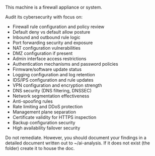 This machine is a firewall appliance or system.

Audit its cybersecurity with focus on:
- Firewall rule configuration and policy review
- Default deny vs default allow posture
- Inbound and outbound rule logic
- Port forwarding security and exposure
- NAT configuration vulnerabilities
- DMZ configuration if present
- Admin interface access restrictions
- Authentication mechanisms and password policies
- Firmware/software update status
- Logging configuration and log retention
- IDS/IPS configuration and rule updates
- VPN configuration and encryption strength
- DNS security (DNS filtering, DNSSEC)
- Network segmentation effectiveness
- Anti-spoofing rules
- Rate limiting and DDoS protection
- Management plane separation
- Certificate validity for HTTPS inspection
- Backup configuration security
- High availability failover security

Do not remediate. However, you should document your findings in a detailed document written out to ~/ai-analysis. If it does not exist (the folder) create it to house the doc.
